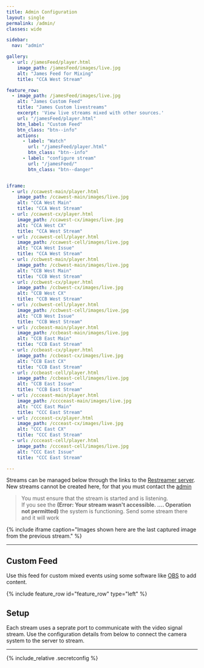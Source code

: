 ```yaml
---
title: Admin Configuration
layout: single
permalink: /admin/
classes: wide

sidebar:
  nav: "admin"

gallery:
  - url: /jamesFeed/player.html
    image_path: /jamesFeed/images/live.jpg
    alt: "James Feed for Mixing"
    title: "CCA West Stream"

feature_row:
  - image_path: /jamesFeed/images/live.jpg
    alt: "James Custom Feed"
    title: "James Custom livestreams"
    excerpt: 'View live streams mixed with other sources.'
    url: "/jamesFeed/player.html"
    btn_label: "Custom Feed"
    btn_class: "btn--info"
    actions:
      - label: "Watch"
        url: "/jamesFeed/player.html"
        btn_class: "btn--info"
      - label: "configure stream"
        url: "/jamesFeed/"
        btn_class: "btn--danger"


iframe:
  - url: /ccawest-main/player.html
    image_path: /ccawest-main/images/live.jpg
    alt: "CCA West Main"
    title: "CCA West Stream"
  - url: /ccawest-cx/player.html
    image_path: /ccawest-cx/images/live.jpg
    alt: "CCA West CX"
    title: "CCA West Stream"
  - url: /ccawest-cell/player.html
    image_path: /ccawest-cell/images/live.jpg
    alt: "CCA West Issue"
    title: "CCA West Stream"
  - url: /ccbwest-main/player.html
    image_path: /ccbwest-main/images/live.jpg
    alt: "CCB West Main"
    title: "CCB West Stream"
  - url: /ccbwest-cx/player.html
    image_path: /ccbwest-cx/images/live.jpg
    alt: "CCB West CX"
    title: "CCB West Stream"
  - url: /ccbwest-cell/player.html
    image_path: /ccbwest-cell/images/live.jpg
    alt: "CCB West Issue"
    title: "CCB West Stream"
  - url: /ccbeast-main/player.html
    image_path: /ccbeast-main/images/live.jpg
    alt: "CCB East Main"
    title: "CCB East Stream"
  - url: /ccbeast-cx/player.html
    image_path: /ccbeast-cx/images/live.jpg
    alt: "CCB East CX"
    title: "CCB East Stream"
  - url: /ccbeast-cell/player.html
    image_path: /ccbeast-cell/images/live.jpg
    alt: "CCB East Issue"
    title: "CCB East Stream"
  - url: /ccceast-main/player.html
    image_path: /cccceast-main/images/live.jpg
    alt: "CCC East Main"
    title: "CCC East Stream"
  - url: /ccceast-cx/player.html
    image_path: /ccceast-cx/images/live.jpg
    alt: "CCC East CX"
    title: "CCC East Stream"
  - url: /ccceast-cell/player.html
    image_path: /ccceast-cell/images/live.jpg
    alt: "CCC East Issue"
    title: "CCC East Stream"

---
```


Streams can be managed below through the links to the [Restreamer server](https://github.com/datarhei/restreamer). New streams cannot be created here, for that you must contact the [admin](mailto:james@site-walk.org) 

> You must ensure that the stream is started and is listening. <br>If you see the **(Error: Your stream wasn't accessible. .... Operation not permitted)** the system is functioning. Send some stream there and it will work


{% include iframe caption="Images shown here are the last captured image from the previous stream." %}

---

## Custom Feed 

Use this feed for custom mixed events using some software like [OBS](https://obsproject.com/) to add content.


{% include feature_row id="feature_row" type="left" %}

## Setup


Each stream uses a seprate port to communicate with the video signal stream. Use the configuration details from below to connect the camera system to the server to stream.

---

{% include_relative .secretconfig %}
